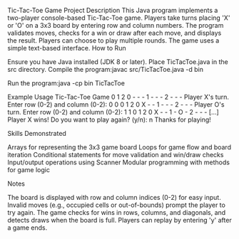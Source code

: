 Tic-Tac-Toe Game Project
Description
This Java program implements a two-player console-based Tic-Tac-Toe game. Players take turns placing 'X' or 'O' on a 3x3 board by entering row and column numbers. The program validates moves, checks for a win or draw after each move, and displays the result. Players can choose to play multiple rounds. The game uses a simple text-based interface.
How to Run

Ensure you have Java installed (JDK 8 or later).
Place TicTacToe.java in the src directory.
Compile the program:javac src/TicTacToe.java -d bin


Run the program:java -cp bin TicTacToe



Example Usage
Tic-Tac-Toe Game
  0 1 2
0 - - -
1 - - -
2 - - -
Player X's turn. Enter row (0-2) and column (0-2): 
0 0
  0 1 2
0 X - -
1 - - -
2 - - -
Player O's turn. Enter row (0-2) and column (0-2): 
1 1
  0 1 2
0 X - -
1 - O -
2 - - -
[...]
Player X wins!
Do you want to play again? (y/n):
n
Thanks for playing!

Skills Demonstrated

Arrays for representing the 3x3 game board
Loops for game flow and board iteration
Conditional statements for move validation and win/draw checks
Input/output operations using Scanner
Modular programming with methods for game logic

Notes

The board is displayed with row and column indices (0-2) for easy input.
Invalid moves (e.g., occupied cells or out-of-bounds) prompt the player to try again.
The game checks for wins in rows, columns, and diagonals, and detects draws when the board is full.
Players can replay by entering 'y' after a game ends.

